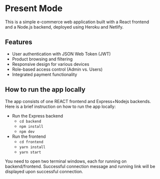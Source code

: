 # Present Mode

This is a simple e-commerce web application built with a React frontend and a Node.js backend, deployed using Heroku and Netlify.

## Features

- User authentication with JSON Web Token (JWT)
- Product browsing and filtering
- Responsive design for various devices
- Role-based access control (Admin vs. Users)
- Integrated payment functionality

## How to run the app locally

The app consists of one REACT frontend and Express+Nodejs backends. Here is a brief instruction on how to run the app locally:

- Run the Express backend
  - `cd backend`
  - `npm install`
  - `npm dev`
- Run the frontend
  - `cd frontend`
  - `yarn install`
  - `yarn start`

You need to open two terminal windows, each for running on backend/frontend. Successful connection message and running link will be displayed upon successful connection.
